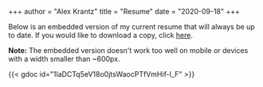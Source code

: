 +++
author = "Alex Krantz"
title = "Resume"
date = "2020-09-18"
+++

Below is an embedded version of my current resume that will always be up to date.
If you would like to download a copy, click [here](https://go.krantz.dev/resume).

**Note:** The embedded version doesn't work too well on mobile or devices with a width smaller than ~600px.

{{< gdoc id="1laDCTq5eV18o0jtsWaocPTfVmHif-I_F" >}}
